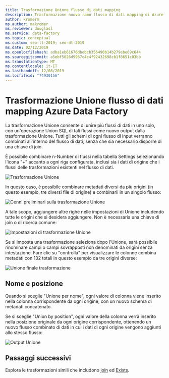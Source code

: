 ```yaml
---
title: Trasformazione Unione flusso di dati mapping
description: Trasformazione nuovo ramo flusso di dati mapping di Azure Data Factory
author: kromerm
ms.author: makromer
ms.reviewer: douglasl
ms.service: data-factory
ms.topic: conceptual
ms.custom: seo-lt-2019; seo-dt-2019
ms.date: 02/12/2019
ms.openlocfilehash: adba1eb61676dbebcb356490b14b279ebe69c644
ms.sourcegitcommit: a5ebf5026d9967c4c4f92432698cb1f8651c03bb
ms.translationtype: MT
ms.contentlocale: it-IT
ms.lasthandoff: 12/08/2019
ms.locfileid: "74930156"
---
```

# <a name="azure-data-factory-mapping-data-flow-union-transformation"></a>Trasformazione Unione flusso di dati mapping Azure Data Factory

La trasformazione Unione consente di unire più flussi di dati in uno solo, con un'operazione Union SQL di tali flussi come nuovo output dalla trasformazione Unione. Tutti gli schemi di ogni flusso di input verranno combinati all'interno del flusso di dati, senza che sia necessario disporre di una chiave di join.

È possibile combinare n-Number di flussi nella tabella Settings selezionando l'icona "+" accanto a ogni riga configurata, inclusi sia i dati di origine che i flussi delle trasformazioni esistenti nel flusso di dati.

![Trasformazione Unione](media/data-flow/union.png "Unione")

In questo caso, è possibile combinare metadati diversi da più origini (in questo esempio, tre diversi file di origine) e combinarli in un singolo flusso:

![Cenni preliminari sulla trasformazione Unione](media/data-flow/union111.png "Unione 1")

A tale scopo, aggiungere altre righe nelle impostazioni di Unione includendo tutte le origini che si desidera aggiungere. Non è necessaria una chiave di join o di ricerca comune:

![Impostazioni di trasformazione Unione](media/data-flow/unionsettings.png "Impostazioni Unione")

Se si imposta una trasformazione seleziona dopo l'Unione, sarà possibile rinominare campi o campi sovrapposti non denominati da origini senza intestazione. Fare clic su "controlla" per visualizzare le colonne combina metadati con 132 totali in questo esempio da tre origini diverse:

![Unione finale trasformazione](media/data-flow/union333.png "Unione 3")

## <a name="name-and-position"></a>Nome e posizione

Quando si sceglie "Unione per nome", ogni valore di colonna viene inserito nella colonna corrispondente da ogni origine, con un nuovo schema di metadati concatenato.

Se si sceglie "Union by position", ogni valore della colonna verrà inserito nella posizione originale da ogni origine corrispondente, ottenendo un nuovo flusso combinato di dati in cui i dati di ogni origine vengono aggiunti allo stesso flusso:

![Output Unione](media/data-flow/unionoutput.png "Output Unione")

## <a name="next-steps"></a>Passaggi successivi

Esplora le trasformazioni simili che includono [join](data-flow-join.md) ed [Exists](data-flow-exists.md).
